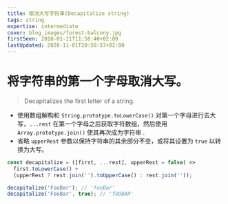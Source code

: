 ```yaml
---
title: 取消大写字符串(Decapitalize string)
tags: string
expertise: intermediate
cover: blog_images/forest-balcony.jpg
firstSeen: 2018-01-11T11:58:40+02:00
lastUpdated: 2020-11-01T20:50:57+02:00
---
```


# 将字符串的第一个字母取消大写。
> Decapitalizes the first letter of a string.

- 使用数组解构和 `String.prototype.toLowerCase()` 对第一个字母进行去大写，`...rest` 在第一个字母之后获取字符数组，然后使用 `Array.prototype.join()` 使其再次成为字符串 .
- 省略 `upperRest` 参数以保持字符串的其余部分不变，或将其设置为 `true` 以转换为大写。

```js
const decapitalize = ([first, ...rest], upperRest = false) =>
  first.toLowerCase() +
  (upperRest ? rest.join('').toUpperCase() : rest.join(''));
```

```js
decapitalize('FooBar'); // 'fooBar'
decapitalize('FooBar', true); // 'fOOBAR'
```
